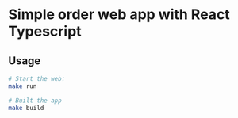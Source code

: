# Simple order web app with React Typescript

## Usage
```bash
# Start the web:
make run

# Built the app
make build
```
